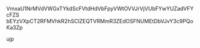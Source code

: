 VmxaU1NrMVdVWGxTYkdScFVtdHdVbFpyVWtOVVJrVjVUbFYwYUZadVFYcFZS
bEYzVXpCT2RFMVhkR2hSClZEQTVRMmR3ZEdOSFNUMEtDbVJvY3c9PQoKa3Zp

ujp